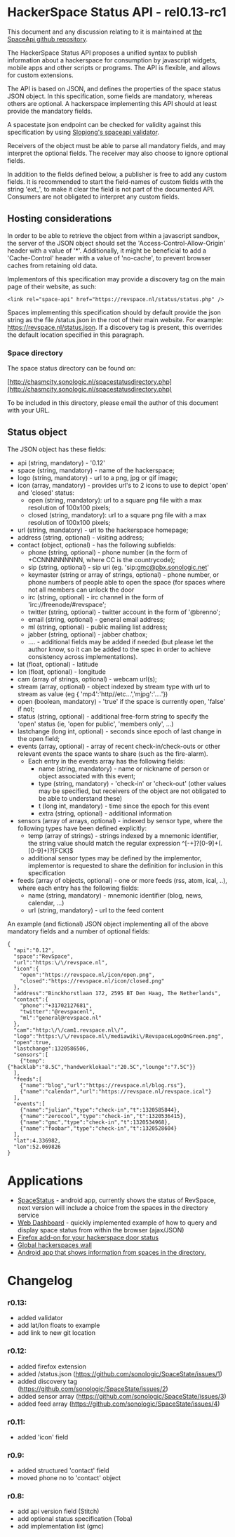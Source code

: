 HackerSpace Status API - rel0.13-rc1
====================================

This document and any discussion relating to it is maintained at [the SpaceApi
github repository](https://github.com/SpaceApi).

The HackerSpace Status API proposes a unified syntax to publish information
about a hackerspace for consumption by javascript widgets, mobile apps and
other scripts or programs. The API is flexible, and allows for custom
extensions.

The API is based on JSON, and defines the properties of the space status JSON
object. In this specification, some fields are mandatory, whereas others are
optional. A hackerspace implementing this API should at least provide the
mandatory fields.

A spacestate json endpoint can be checked for validity against this
specification by using [Slopjong's spaceapi
validator](http://openspace.slopjong.de/).

Receivers of the object must be able to parse all mandatory fields, and may
interpret the optional fields. The receiver may also choose to ignore optional
fields.

In addition to the fields defined below, a publisher is free to add any custom
fields. It is recommended to start the field-names of custom fields with the
string 'ext\_', to make it clear the field is not part of the documented API.
Consumers are not obligated to interpret any custom fields.

Hosting considerations
----------------------

In order to be able to retrieve the object from within a javascript sandbox,
the server of the JSON object should set the 'Access-Control-Allow-Origin'
header with a value of '\*'. Additionally, it might be beneficial to add a
'Cache-Control' header with a value of 'no-cache', to prevent browser caches
from retaining old data.

Implementors of this specification may provide a discovery tag on the main
page of their website, as such:

    <link rel="space-api" href="https://revspace.nl/status/status.php" />

Spaces implementing this specification should by default provide the json
string as the file /status.json in the root of their main website. For
example: https://revspace.nl/status.json. If a discovery tag is present, this
overrides the default location specified in this paragraph.

### Space directory #

The space status directory can be found on:

[http://chasmcity.sonologic.nl/spacestatusdirectory.php](http://chasmcity.sonologic.nl/spacestatusdirectory.php)

To be included in this directory, please email the author of this document
with your URL.

Status object
-------------

The JSON object has these fields:

* api (string, mandatory) - '0.12'
* space (string, mandatory) - name of the hackerspace;
* logo (string, mandatory) - url to a png, jpg or gif image;
* icon (array, mandatory) - provides url's to 2 icons to use to depict 'open' and 'closed' status:
  * open (string, mandatory): url to a square png file with a max resolution of 100x100 pixels;
  * closed (string, mandatory): url to a square png file with a max resolution of 100x100 pixels;
* url (string, mandatory) - url to the hackerspace homepage;
* address (string, optional) - visiting address;
* contact (object, optional) - has the following subfields:
  * phone (string, optional) - phone number (in the form of +CCNNNNNNNNN, where CC is the countrycode);
  * sip (string, optional) - sip uri (eg. 'sip:gmc@pbx.sonologic.net'
  * keymaster (string or array of strings, optional) - phone number, or phone numbers of people able to open the space (for spaces where not all members can unlock the door
  * irc (string, optional) - irc channel in the form of 'irc://freenode/#revspace';
  * twitter (string, optional) - twitter account in the form of '@brenno';
  * email (string, optional) - general email address;
  * ml (string, optional) - public mailing list address;
  * jabber (string, optional) - jabber chatbox;
  * .... - additional fields may be added if needed (but please let the author know, so it can be added to the spec in order to achieve consistency across implementations).
* lat (float, optional) - latitude
* lon (float, optional) - longitude
* cam (array of strings, optional) - webcam url(s);
* stream (array, optional) - object indexed by stream type with url to stream as value (eg { 'mp4':'http\/\/etc...','mjpg':'....'})
* open (boolean, mandatory) - 'true' if the space is currently open, 'false' if not;
* status (string, optional) - additional free-form string to specify the 'open' status (ie, 'open for public', 'members only', ...)
* lastchange (long int, optional) - seconds since epoch of last change in the open field;
* events (array, optional) - array of recent check-in/check-outs or other relevant events the space wants to share (such as the fire-alarm).
  * Each entry in the events array has the following fields:
    * name (string, mandatory) - name or nickname of person or object associated with this event;
    * type (string, mandatory) - 'check-in' or 'check-out' (other values may be specified, but receivers of the object are not obligated to be able to understand these)
    * t (long int, mandatory) - time since the epoch for this event
    * extra (string, optional) - additional information
* sensors (array of arrays, optional) - indexed by sensor type, where the following types have been defined explicitly:
  * temp (array of strings) - strings indexed by a mnemonic identifier, the string value should match the regular expression ^[-+]?[0-9]+(.[0-9]+)?[FCK]$
  * additional sensor types may be defined by the implementor, implementor is requested to share the definition for inclusion in this specification
* feeds (array of objects, optional) - one or more feeds (rss, atom, ical, ..), where each entry has the following fields:
  * name (string, mandatory) - mnemonic identifier (blog, news, calendar, ...)
  * url (string, mandatory) - url to the feed content

An example (and fictional) JSON object implementing all of the above mandatory fields and a number of optional fields:

    {
      "api":"0.12",
      "space":"RevSpace",
      "url":"https:\/\/revspace.nl",
      "icon":{
        "open":"https://revspace.nl/icon/open.png",
        "closed":"https://revspace.nl/icon/closed.png"
      },
      "address":"Binckhorstlaan 172, 2595 BT Den Haag, The Netherlands",
      "contact":{
        "phone":"+31702127681",
        "twitter":"@revspacenl",
        "ml":"general@revspace.nl"
      },
      "cam":"http:\/\/cam1.revspace.nl\/",
      "logo":"https:\/\/revspace.nl\/mediawiki\/RevspaceLogoOnGreen.png",
      "open":true,
      "lastchange":1320586506,
      "sensors":[
        {"temp":{"hacklab":"8.5C","handwerklokaal":"20.5C","lounge":"7.5C"}}
      ],
      "feeds":[
        {"name":"blog","url":"https://revspace.nl/blog.rss"},
        {"name":"calendar","url":"https://revspace.nl/revspace.ical"}
      ],
      "events":[
        {"name":"julian","type":"check-in","t":1320585844},
        {"name":"zerocool","type":"check-in","t":1320536415},
        {"name":"gmc","type":"check-in","t":1320534968},
        {"name":"foobar","type":"check-in","t":1320528604}
      ],
      "lat":4.336982,
      "lon":52.069826
    }

Applications
============

* [SpaceStatus](https://market.android.com/details?id=com.sonologic.spacestatus&amp;feature=search_result#?t=W251bGwsMSwxLDEsImNvbS5zb25vbG9naWMuc3BhY2VzdGF0dXMiXQ..) - android app, currently shows the status of RevSpace, next version will include a choice from the spaces in the directory service
* [Web Dashboard](http://wilco.baanhofman.nl/station/spaces.html) - quickly implemented example of how to query and display space status from within the browser (ajax/JSON)
* [Firefox add-on for your hackerspace door status](http://slopjong.de/2012/02/15/firefox-add-on-for-your-hackerspace-door-status/)
* [Global hackerspaces wall](http://hackerspaces.me/wall)
* [Android app that shows information from spaces in the directory.](https://play.google.com/store/apps/details?id=ws.narro.the.in.spacedirectory)

Changelog
=========

### r0.13: #
* added validator
* add lat/lon floats to example
* add link to new git location

### r0.12: #
* added firefox extension
* added /status.json (https://github.com/sonologic/SpaceState/issues/1)
* added discovery tag (https://github.com/sonologic/SpaceState/issues/2)
* added sensor array (https://github.com/sonologic/SpaceState/issues/3)
* added feed array (https://github.com/sonologic/SpaceState/issues/4)

### r0.11: #
* added 'icon' field

### r0.9: #
* added structured 'contact' field
* moved phone no to 'contact' object

### r0.8: #
* add api version field (Stitch)
* add optional status specification (Toba)
* add implementation list (gmc)

